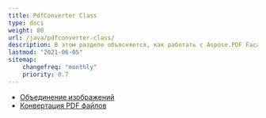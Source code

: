 ```yaml
---
title: PdfConverter Class
type: docs
weight: 80
url: /java/pdfconverter-class/
description: В этом разделе объясняется, как работать с Aspose.PDF Facades, используя класс PdfConverter.
lastmod: "2021-06-05"
sitemap:
    changefreq: "monthly"
    priority: 0.7
---
```


- [Объединение изображений](/pdf/java/merge-images/)
- [Конвертация PDF файлов](/pdf/java/convert-pdf-file/)